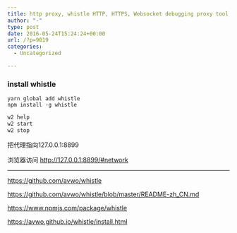 ```yaml
---
title: http proxy, whistle HTTP, HTTPS, Websocket debugging proxy tool in linux, like Fiddler for windows
author: "-"
type: post
date: 2016-05-24T15:24:24+00:00
url: /?p=9019
categories:
  - Uncategorized

---
```

### install whistle
    yarn global add whistle
    npm install -g whistle

```bash
w2 help
w2 start
w2 stop

```

把代理指向127.0.0.1:8899

浏览器访问 http://127.0.0.1:8899/#network

* * *

https://github.com/avwo/whistle
  
https://github.com/avwo/whistle/blob/master/README-zh_CN.md
  
https://www.npmjs.com/package/whistle
  
https://avwo.github.io/whistle/install.html